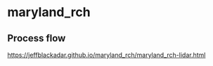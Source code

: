 # maryland_rch

## Process flow

https://jeffblackadar.github.io/maryland_rch/maryland_rch-lidar.html